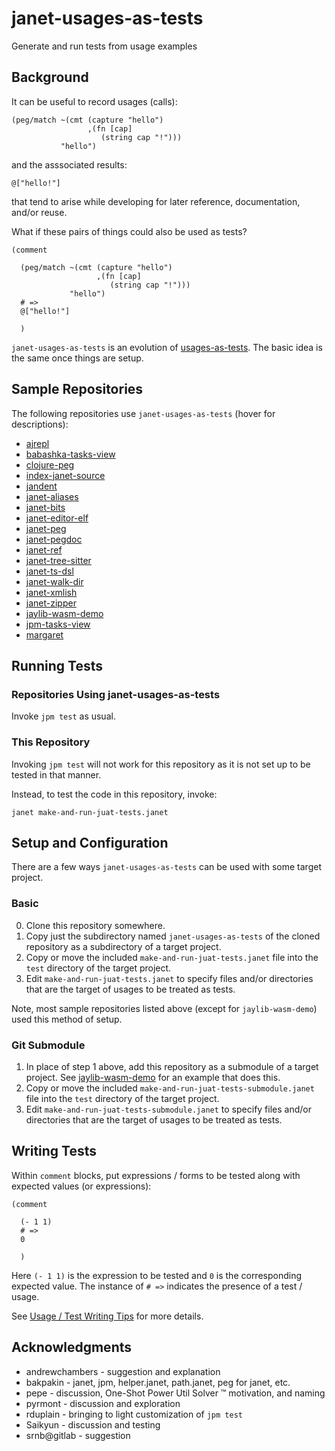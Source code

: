 # janet-usages-as-tests

Generate and run tests from usage examples

## Background

It can be useful to record usages (calls):

```janet
(peg/match ~(cmt (capture "hello")
                 ,(fn [cap]
                    (string cap "!")))
           "hello")
```

and the asssociated results:

```janet
@["hello!"]
```

that tend to arise while developing for later reference,
documentation, and/or reuse.

What if these pairs of things could also be used as tests?

```janet
(comment

  (peg/match ~(cmt (capture "hello")
                   ,(fn [cap]
                      (string cap "!")))
             "hello")
  # =>
  @["hello!"]

  )
```

`janet-usages-as-tests` is an evolution of
[usages-as-tests](https://github.com/sogaiu/usages-as-tests).  The
basic idea is the same once things are setup.

## Sample Repositories

The following repositories use `janet-usages-as-tests` (hover for
descriptions):

* [ajrepl](https://github.com/sogaiu/ajrepl "Emacs Support for Janet
  REPL Interaction")
* [babashka-tasks-view](https://github.com/sogaiu/babashka-tasks-view
  "View Babashka tasks by tag")
* [clojure-peg](https://github.com/sogaiu/clojure-peg "Parse and
  Generate Clojure Source")
* [index-janet-source](https://github.com/sogaiu/index-janet-source
  "Index Janet Source Code")
* [jandent](https://github.com/sogaiu/jandent "Janet Indenter")
* [janet-aliases](https://github.com/sogaiu/janet-aliases "Janet
  Source Aliases Reporter")
* [janet-bits](https://github.com/sogaiu/janet-bits "IEEE 754 Exploration")
* [janet-editor-elf](https://github.com/sogaiu/janet-editor-elf
  "Helpful Bits for Janet Support in Editors ")
* [janet-peg](https://github.com/sogaiu/janet-peg "Parse and Generate
  Janet Source Code")
* [janet-pegdoc](https://github.com/sogaiu/janet-pegdoc "Janet PEG
  special doc tool")
* [janet-ref](https://github.com/sogaiu/janet-ref "Janet Reference
   Tool")
* [janet-tree-sitter](https://github.com/sogaiu/janet-tree-sitter
  "Janet bindings for tree-sitter ")
* [janet-ts-dsl](https://github.com/sogaiu/janet-ts-dsl "Alternate
  DSLs for tree-sitter Grammars")
* [janet-walk-dir](https://github.com/sogaiu/janet-walk-dir "Walking
  Directory Trees")
* [janet-xmlish](https://github.com/sogaiu/janet-xmlish "Hack to Work
  with Some Amount of XML")
* [janet-zipper](https://github.com/sogaiu/janet-zipper "Zippers in
  Janet")
* [jaylib-wasm-demo](https://github.com/sogaiu/jaylib-wasm-demo "Demo
  of using jaylib in a web browser")
* [jpm-tasks-view](https://github.com/sogaiu/jpm-tasks-view
  "View jpm tasks by tag")
* [margaret](https://github.com/sogaiu/margaret "A Janet
  implementation of Janet’s peg/match")

## Running Tests

### Repositories Using janet-usages-as-tests

Invoke `jpm test` as usual.

### This Repository

Invoking `jpm test` will not work for this repository as it is not set
up to be tested in that manner.

Instead, to test the code in this repository, invoke:
```
janet make-and-run-juat-tests.janet
```

## Setup and Configuration

There are a few ways `janet-usages-as-tests` can be used with some
target project.

### Basic

0. Clone this repository somewhere.
1. Copy just the subdirectory named `janet-usages-as-tests` of the
   cloned repository as a subdirectory of a target project.
2. Copy or move the included `make-and-run-juat-tests.janet` file into
   the `test` directory of the target project.
3. Edit `make-and-run-juat-tests.janet` to specify files and/or
   directories that are the target of usages to be treated as tests.

Note, most sample repositories listed above (except for
`jaylib-wasm-demo`) used this method of setup.

### Git Submodule

1. In place of step 1 above, add this repository as a submodule of a
   target project.  See
   [jaylib-wasm-demo](https://github.com/sogaiu/jaylib-wasm-demo) for
   an example that does this.
2. Copy or move the included `make-and-run-juat-tests-submodule.janet`
   file into the `test` directory of the target project.
3. Edit `make-and-run-juat-tests-submodule.janet` to specify
   files and/or directories that are the target of usages to be
   treated as tests.

## Writing Tests

Within `comment` blocks, put expressions / forms to be tested along
with expected values (or expressions):

```janet
(comment

  (- 1 1)
  # =>
  0

  )
```

Here `(- 1 1)` is the expression to be tested and `0` is the
corresponding expected value.  The instance of `# =>` indicates
the presence of a test / usage.

See [Usage / Test Writing Tips](./doc/tips.md) for more details.

## Acknowledgments

* andrewchambers - suggestion and explanation
* bakpakin - janet, jpm, helper.janet, path.janet, peg for janet, etc.
* pepe - discussion, One-Shot Power Util Solver ™ motivation, and naming
* pyrmont - discussion and exploration
* rduplain - bringing to light customization of `jpm test`
* Saikyun - discussion and testing
* srnb@gitlab - suggestion

